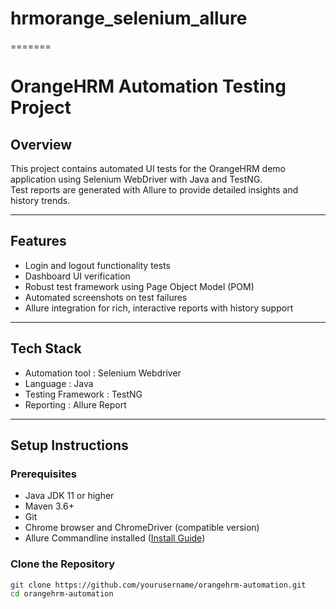# hrmorange_selenium_allure

=======

# OrangeHRM Automation Testing Project

## Overview

This project contains automated UI tests for the OrangeHRM demo application using Selenium WebDriver with Java and TestNG.  
Test reports are generated with Allure to provide detailed insights and history trends.

---

## Features

- Login and logout functionality tests
- Dashboard UI verification
- Robust test framework using Page Object Model (POM)
- Automated screenshots on test failures
- Allure integration for rich, interactive reports with history support

---

## Tech Stack

- Automation tool : Selenium Webdriver
- Language : Java
- Testing Framework : TestNG
- Reporting : Allure Report

---

## Setup Instructions

### Prerequisites

- Java JDK 11 or higher
- Maven 3.6+
- Git
- Chrome browser and ChromeDriver (compatible version)
- Allure Commandline installed ([Install Guide](https://docs.qameta.io/allure/))

### Clone the Repository

```bash
git clone https://github.com/yourusername/orangehrm-automation.git
cd orangehrm-automation
```
